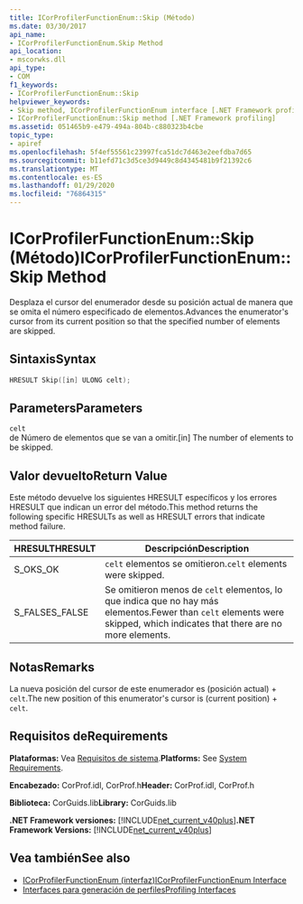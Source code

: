 ```yaml
---
title: ICorProfilerFunctionEnum::Skip (Método)
ms.date: 03/30/2017
api_name:
- ICorProfilerFunctionEnum.Skip Method
api_location:
- mscorwks.dll
api_type:
- COM
f1_keywords:
- ICorProfilerFunctionEnum::Skip
helpviewer_keywords:
- Skip method, ICorProfilerFunctionEnum interface [.NET Framework profiling]
- ICorProfilerFunctionEnum::Skip method [.NET Framework profiling]
ms.assetid: 051465b9-e479-494a-804b-c880323b4cbe
topic_type:
- apiref
ms.openlocfilehash: 5f4ef55561c23997fca51dc7d463e2eefdba7d65
ms.sourcegitcommit: b11efd71c3d5ce3d9449c8d4345481b9f21392c6
ms.translationtype: MT
ms.contentlocale: es-ES
ms.lasthandoff: 01/29/2020
ms.locfileid: "76864315"
---
```

# <a name="icorprofilerfunctionenumskip-method"></a><span data-ttu-id="1dfc3-102">ICorProfilerFunctionEnum::Skip (Método)</span><span class="sxs-lookup"><span data-stu-id="1dfc3-102">ICorProfilerFunctionEnum::Skip Method</span></span>
<span data-ttu-id="1dfc3-103">Desplaza el cursor del enumerador desde su posición actual de manera que se omita el número especificado de elementos.</span><span class="sxs-lookup"><span data-stu-id="1dfc3-103">Advances the enumerator's cursor from its current position so that the specified number of elements are skipped.</span></span>  
  
## <a name="syntax"></a><span data-ttu-id="1dfc3-104">Sintaxis</span><span class="sxs-lookup"><span data-stu-id="1dfc3-104">Syntax</span></span>  
  
```cpp  
HRESULT Skip([in] ULONG celt);  
```  
  
## <a name="parameters"></a><span data-ttu-id="1dfc3-105">Parameters</span><span class="sxs-lookup"><span data-stu-id="1dfc3-105">Parameters</span></span>  
 `celt`  
 <span data-ttu-id="1dfc3-106">de Número de elementos que se van a omitir.</span><span class="sxs-lookup"><span data-stu-id="1dfc3-106">[in] The number of elements to be skipped.</span></span>  
  
## <a name="return-value"></a><span data-ttu-id="1dfc3-107">Valor devuelto</span><span class="sxs-lookup"><span data-stu-id="1dfc3-107">Return Value</span></span>  
 <span data-ttu-id="1dfc3-108">Este método devuelve los siguientes HRESULT específicos y los errores HRESULT que indican un error del método.</span><span class="sxs-lookup"><span data-stu-id="1dfc3-108">This method returns the following specific HRESULTs as well as HRESULT errors that indicate method failure.</span></span>  
  
|<span data-ttu-id="1dfc3-109">HRESULT</span><span class="sxs-lookup"><span data-stu-id="1dfc3-109">HRESULT</span></span>|<span data-ttu-id="1dfc3-110">Descripción</span><span class="sxs-lookup"><span data-stu-id="1dfc3-110">Description</span></span>|  
|-------------|-----------------|  
|<span data-ttu-id="1dfc3-111">S_OK</span><span class="sxs-lookup"><span data-stu-id="1dfc3-111">S_OK</span></span>|<span data-ttu-id="1dfc3-112">`celt` elementos se omitieron.</span><span class="sxs-lookup"><span data-stu-id="1dfc3-112">`celt` elements were skipped.</span></span>|  
|<span data-ttu-id="1dfc3-113">S_FALSE</span><span class="sxs-lookup"><span data-stu-id="1dfc3-113">S_FALSE</span></span>|<span data-ttu-id="1dfc3-114">Se omitieron menos de `celt` elementos, lo que indica que no hay más elementos.</span><span class="sxs-lookup"><span data-stu-id="1dfc3-114">Fewer than `celt` elements were skipped, which indicates that there are no more elements.</span></span>|  
  
## <a name="remarks"></a><span data-ttu-id="1dfc3-115">Notas</span><span class="sxs-lookup"><span data-stu-id="1dfc3-115">Remarks</span></span>  
 <span data-ttu-id="1dfc3-116">La nueva posición del cursor de este enumerador es (posición actual) + `celt`.</span><span class="sxs-lookup"><span data-stu-id="1dfc3-116">The new position of this enumerator's cursor is (current position) + `celt`.</span></span>  
  
## <a name="requirements"></a><span data-ttu-id="1dfc3-117">Requisitos de</span><span class="sxs-lookup"><span data-stu-id="1dfc3-117">Requirements</span></span>  
 <span data-ttu-id="1dfc3-118">**Plataformas:** Vea [Requisitos de sistema](../../../../docs/framework/get-started/system-requirements.md).</span><span class="sxs-lookup"><span data-stu-id="1dfc3-118">**Platforms:** See [System Requirements](../../../../docs/framework/get-started/system-requirements.md).</span></span>  
  
 <span data-ttu-id="1dfc3-119">**Encabezado:** CorProf.idl, CorProf.h</span><span class="sxs-lookup"><span data-stu-id="1dfc3-119">**Header:** CorProf.idl, CorProf.h</span></span>  
  
 <span data-ttu-id="1dfc3-120">**Biblioteca:** CorGuids.lib</span><span class="sxs-lookup"><span data-stu-id="1dfc3-120">**Library:** CorGuids.lib</span></span>  
  
 <span data-ttu-id="1dfc3-121">**.NET Framework versiones:** [!INCLUDE[net_current_v40plus](../../../../includes/net-current-v40plus-md.md)]</span><span class="sxs-lookup"><span data-stu-id="1dfc3-121">**.NET Framework Versions:** [!INCLUDE[net_current_v40plus](../../../../includes/net-current-v40plus-md.md)]</span></span>  
  
## <a name="see-also"></a><span data-ttu-id="1dfc3-122">Vea también</span><span class="sxs-lookup"><span data-stu-id="1dfc3-122">See also</span></span>

- [<span data-ttu-id="1dfc3-123">ICorProfilerFunctionEnum (interfaz)</span><span class="sxs-lookup"><span data-stu-id="1dfc3-123">ICorProfilerFunctionEnum Interface</span></span>](icorprofilerfunctionenum-interface.md)
- [<span data-ttu-id="1dfc3-124">Interfaces para generación de perfiles</span><span class="sxs-lookup"><span data-stu-id="1dfc3-124">Profiling Interfaces</span></span>](profiling-interfaces.md)
